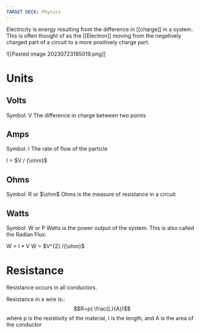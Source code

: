 ```yaml
---
TARGET DECK: Physics
---
```

Electricity is energy resulting from the difference in [[charge]] in a system. This is often thought of as the [[Electron]] moving from the negatively charged part of a circuit to a more positively charge part.

![[Pasted image 20230723185019.png]]
# Units
## Volts
Symbol: V
The difference in charge between two points
## Amps
Symbol: I
The rate of flow of the particle

I = $V / {\ohm}$
## Ohms
Symbol: R or $\ohm$ 
Ohms is the measure of resistance in a circuit

## Watts
Symbol: W or P
Watts is the power output of the system. This is also called the Radian Flux.

W = I * V
W = $V^{2} /{\ohm}$ 
# Resistance
Resistance occurs in all conductors. 

Resistance in a wire is:: $$R=p( \frac{L}{A})$$ where p is the resistivity of the material, l is the length, and A is the area of the conductor
<!--ID: 1696002543968-->


